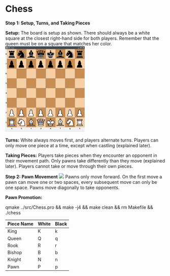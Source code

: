 # Chess

__**Step 1: Setup, Turns, and Taking Pieces**__

**Setup:**
The board is setup as shown. There should always be a white square at the closest right-hand side for both players.
Remember that the queen must be on a square that matches her color.
<img src="https://github.com/vkovsh/Chess/blob/main/chess_view.png" width="250"/>

**Turns:**
White always moves first, and players alternate turns. Players can only move one piece at a time, except when castling (explained later).

**Taking Pieces:**
Players take pieces when they encounter an opponent in their movement path. Only pawns take differently than they move (explained later).
Players cannot take or move through their own pieces.

__**Step 2: Pawn Movement**__
<img src="https://github.com/vkovsh/blob/main/icons/white_pawn.png" width="50"/>
Pawns only move forward. On the first move a pawn can move one or two spaces, every subsequent move can only be one space.
Pawns move diagonally to take opponents.

**Pawn Promotion:**


qmake ../src/Chess.pro && make -j4 && make clean && rm Makefile && ./chess

| Piece Name | White | Black |
| --- | --- | --- |
| King | K | k |
| Queen | Q | q |
| Rook | R | r |
| Bishop | B | b |
| Knight | N | n |
| Pawn | P | p |